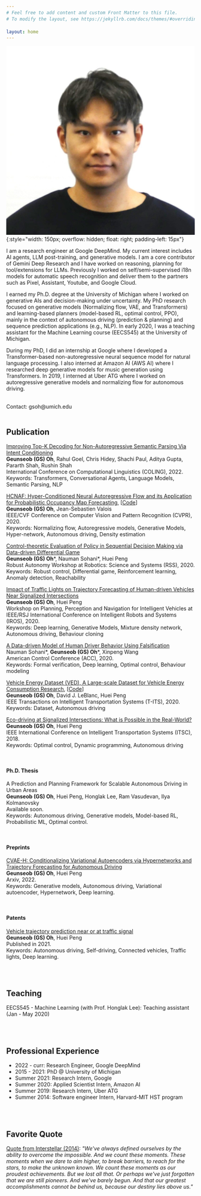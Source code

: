 ```yaml
---
# Feel free to add content and custom Front Matter to this file.
# To modify the layout, see https://jekyllrb.com/docs/themes/#overriding-theme-defaults

layout: home
---
```



![GS Oh](assets/img/GS_profile.jpeg){:style="width: 150px; overflow: hidden; float: right; padding-left: 15px"}

I am a research engineer at Google DeepMind. My current interest includes AI agents, LLM post-training, and generative models. I am a core contributor of Gemini Deep Research and I have worked on reasoning, planning for tool/extensions for LLMs. Previously I worked on self/semi-supervised i18n models for automatic speech recognition and deliver them to the partners such as Pixel, Assistant, Youtube, and Google Cloud. 

I earned my Ph.D. degree at the University of Michigan where I worked on generative AIs and decision-making under uncertainty. My PhD research focused on generative models (Normalizing flow, VAE, and Transformers) and learning-based planners (model-based RL, optimal control, PPO), mainly in the context of autonomous driving (prediction & planning) and sequence prediction applications (e.g., NLP). In early 2020, I was a teaching assistant for the Machine Learning course (EECS545) at the University of Michigan. 

During my PhD, I did an internship at Google where I developed a Transformer-based non-autoregressive neural sequence model for natural language processing. I also interned at Amazon AI (AWS AI) where I researched deep generative models for music generation using Transformers. In 2019, I interned at Uber ATG where I worked on autoregressive generative models and normalizing flow for autonomous driving.

<br />
Contact: gsoh@umich.edu

<br />
<br />

## Publication
[Improving Top-K Decoding for Non-Autoregressive Semantic Parsing Via Intent Conditioning](https://openreview.net/forum?id=Df227Ih8tqY)\
**Geunseob (GS) Oh**, Rahul Goel, Chris Hidey, Shachi Paul, Aditya Gupta, Pararth Shah, Rushin Shah\
International Conference on Computational Linguistics (COLING), 2022.\
Keywords: Transformers, Conversational Agents, Language Models, Semantic Parsing, NLP
<br />

[HCNAF: Hyper-Conditioned Neural Autoregressive Flow and its Application for Probabilistic Occupancy Map Forecasting](https://openaccess.thecvf.com/content_CVPR_2020/html/Oh_HCNAF_Hyper-Conditioned_Neural_Autoregressive_Flow_and_its_Application_for_Probabilistic_CVPR_2020_paper.html), [[Code](https://github.com/gsoh/HCNAF)]\
**Geunseob (GS) Oh**, Jean-Sebastien Valois\
IEEE/CVF Conference on Computer Vision and Pattern Recognition (CVPR), 2020.\
Keywords: Normalizing flow, Autoregressive models, Generative Models, Hyper-network, Autonomous driving, Density estimation
<br />

[Control-theoretic Evaluation of Policy in Sequential Decision Making via Data-driven Differential Game](https://openreview.net/forum?id=Df227Ih8tqY)\
**Geunseob (GS) Oh**\*, Nauman Sohani\*, Huei Peng\
Robust Autonomy Workshop at Robotics: Science and Systems (RSS), 2020.\
Keywords: Robust control, Differential game, Reinforcement learning, Anomaly detection, Reachability
<br />

[Impact of Traffic Lights on Trajectory Forecasting of Human-driven Vehicles Near Signalized Intersections](https://arxiv.org/abs/1906.00486.pdf)\
**Geunseob (GS) Oh**, Huei Peng\
Workshop on Planning, Perception and Navigation for Intelligent Vehicles at IEEE/RSJ International Conference on Intelligent Robots and Systems (IROS), 2020.\
Keywords: Deep learning, Generative Models, Mixture density network, Autonomous driving, Behaviour cloning
<br />

[A Data-driven Model of Human Driver Behavior Using Falsification](https://arxiv.org/abs/1912.08361.pdf)\
Nauman Sohani\*, **Geunseob (GS) Oh**\*, Xinpeng Wang\
American Control Conference (ACC), 2020.\
Keywords: Formal verification, Deep learning, Optimal control, Behaviour modeling
<br />

[Vehicle Energy Dataset (VED), A Large-scale Dataset for Vehicle Energy Consumption Research](https://doi.org/10.1109/TITS.2020.3035596), [[Code](https://github.com/gsoh/VED)]\
**Geunseob (GS) Oh**, David J. LeBlanc, Huei Peng\
IEEE Transactions on Intelligent Transportation Systems (T-ITS), 2020.\
Keywords: Dataset, Autonomous driving
<br />

[Eco-driving at Signalized Intersections: What is Possible in the Real-World?](https://ieeexplore.ieee.org/document/8569588)\
**Geunseob (GS) Oh**, Huei Peng\
IEEE International Conference on Intelligent Transportation Systems (ITSC), 2018.\
Keywords: Optimal control, Dynamic programming, Autonomous driving


<br />

#### Ph.D. Thesis
 
A Prediction and Planning Framework for Scalable Autonomous Driving in Urban Areas\
**Geunseob (GS) Oh**, Huei Peng, Honglak Lee, Ram Vasudevan, Ilya Kolmanovsky\
Available soon.\
Keywords: Autonomous driving, Generative models, Model-based RL, Probabilistic ML, Optimal control.


<br />

#### Preprints

[CVAE-H: Conditionalizing Variational Autoencoders via Hypernetworks and Trajectory Forecasting for Autonomous Driving](https://arxiv.org/abs/2201.09874)\
**Geunseob (GS) Oh**, Huei Peng\
Arxiv, 2022.\
Keywords: Generative models, Autonomous driving, Variational autoencoder, Hypernetwork, Deep learning.


<br />

#### Patents

[Vehicle trajectory prediction near or at traffic signal](https://patents.google.com/patent/US20210276594A1/en)\
**Geunseob (GS) Oh**, Huei Peng\
Published in 2021.\
Keywords: Autonomous driving, Self-driving, Connected vehicles, Traffic lights, Deep learning.

<br />
<br />





## Teaching
EECS545 - Machine Learning (with Prof. Honglak Lee): Teaching assistant (Jan - May 2020)



<br />
<br />

## Professional Experience
- 2022 - curr: Research Engineer, Google DeepMind
- 2015 - 2021: PhD @ University of Michigan 
- Summer 2021: Research Intern, Google
- Summer 2020: Applied Scientist Intern, Amazon AI
- Summer 2019: Research Intern, Uber ATG
- Summer 2014: Software engineer Intern, Harvard-MIT HST program




<br />
<br />

## Favorite Quote
[Quote from Interstellar (2014)](https://www.youtube.com/watch?v=3WzHXI5HizQ):  <em>"We've always defined ourselves by the ability to overcome the impossible. And we count these moments. These moments when we dare to aim higher, to break barriers, to reach for the stars, to make the unknown known. We count these moments as our proudest achievements. But we lost all that. Or perhaps we've just forgotten that we are still pioneers. And we've barely begun. And that our greatest accomplishments cannot be behind us, because our destiny lies above us."</em>
